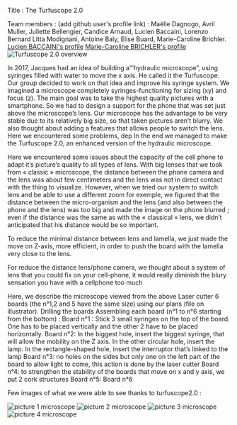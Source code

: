 Title : The Turfuscope 2.0

Team members : (add github user's profile link) : Maëlle Dagnogo, Avril Muller, Juliette Bellengier, Candice Arnaud, Lucien Baccaini, Lorenzo Bernard Litta Modignani, Antoine Baly, Elise Buard, Marie-Caroline Brichler.
[Lucien BACCAINI's profile](https://github.com/Shavesteo)
[Marie-Caroline BRICHLER's profile](https://github.com/Tisdie)
![Turfuscope 2.0 overview](http://image.noelshack.com/fichiers/2018/42/2/1539672949-microscope-pic.png)

In 2017, Jacques had an idea of building a”‘hydraulic microscope”, using syringes filled with water to move the x axis. He called it the Turfuscope.
Our group decided to work on that idea and improve his syringe system. We imagined a microscope completely syringes-functioning for sizing (xy) and focus (z). The main goal was to take the highest quality pictures with a smartphone. So we had to design a support for the phone that was set just above the microscope’s lens. 
Our microscope has the advantage to be very stable due to its relatively big size, so that taken pictures aren’t blurry.
We also thought about adding a features that allows people to switch the lens. Here we encountered some problems, dep
In the end we managed to make the Turfuscope 2.0, an enhanced version of the hydraulic microscope.

Here we encountered some issues about the capacity of the cell phone to adapt it’s picture’s quality to all types of lens. With big lenses that we took from « classic » microscope, the distance between the phone camera and the lens was about few centimeters and the lens was not in direct contact with the thing to visualize. However, when we tried our system to switch lens and be able to use a different zoom for exemple, we figured that the distance between the micro-organism and the lens (and also between the phone and the lens) was too big and made the image on the phone blurred ; even if the distance was the same as with the « classical » lens, we didn’t anticipated that his distance would be so important.

To reduce the minimal distance between lens and lamella, we just made the move on Z-axis, more efficient, in order to push the board with the lamella very close to the lens.

For reduce the distance lens/phone camera, we thought about a system of lens that you could fix on your cell-phone, it would really diminish the blury sensation you have with a cellphone too much


Here, we describe the microscope viewed from the above 
Laser cutter 6 boards (the n°1,2 and 5 have the same size) using our plans (file on illustrator).
Drilling the boards
Assembling each board (n°1 to n°6 starting from the bottom) : 
Board n°1 : Stick 3 small syringes on the top of the board. One has to be placed vertically and the other 2 have to be placed horizontally.
Board n°2: In the biggest hole, insert the biggest syringe, that will allow the mobility on the Z axis. In the other circular hole, insert the lamp. In the rectangle-shaped hole, insert the interruptor that’s linked to the lamp 
Board n°3: no holes on the sides but only one on the left part of the board to allow light to come, this action is done by the laser cutter 
Board n°4: to strengthen the stability of the boards that move on x and y axis, we put 2 cork structures
Board n°5: 
Board n°6



Few images of what we were able to see thanks to turfuscope2.0 : 

![picture 1 microscope](http://image.noelshack.com/fichiers/2018/42/2/1539673860-micro1.jpg)
![picture 2 microscope](http://image.noelshack.com/fichiers/2018/42/2/1539673860-micro2.jpg)
![picture 3 microscope](http://image.noelshack.com/fichiers/2018/42/2/1539673860-micro3.jpg)
![picture 4 microscope](http://image.noelshack.com/fichiers/2018/42/2/1539673883-micro4.jpg)
